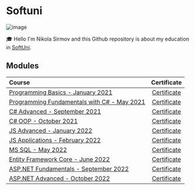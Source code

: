 
# Softuni

![image](https://user-images.githubusercontent.com/75629862/221614085-57498543-71c5-4098-b787-5314b6bd57e1.png)&nbsp;

:mortar_board: Hello I'm Nikola Sirmov and this Github repository is about my education in [SoftUni](https://softuni.bg).

## Modules

| Course | Certificate |
|:-------------------------------------------------------------------------------------------------------------------|:---:|
| [Programming Basics - January 2021](https://softuni.bg/trainings/3199/programming-basics-with-csharp-january-2021) | [Certificate](https://softuni.bg/Certificates/Details/100323/6f3cc46c) |
| [Programming Fundamentals with C# - May 2021](https://softuni.bg/trainings/3365/csharp-fundamentals-may-2021)      | [Certificate](https://softuni.bg/certificates/details/111597/4e53d063) |
| [C# Advanced - September 2021](https://softuni.bg/trainings/3483/csharp-advanced-september-2021)                   | [Certificate](https://softuni.bg/certificates/details/114360/b112f7fd) |
| [C# OOP - October 2021](https://softuni.bg/trainings/3484/csharp-oop-october-2021)                                 | [Certificate](https://softuni.bg/certificates/details/120501/71d19e25) |
| [JS Advanced - January 2022](https://softuni.bg/trainings/3588/js-advanced-january-2022)                           | [Certificate](https://softuni.bg/certificates/details/126492/0542ef98) |
| [JS Applications - February 2022](https://softuni.bg/trainings/3589/js-applications-february-2022)                 | [Certificate](https://softuni.bg/certificates/details/130450/12e1b118) |
| [MS SQL - May 2022](https://softuni.bg/trainings/3714/ms-sql-may-2022)                                             | [Certificate](https://softuni.bg/certificates/details/134992/677a1df9) |
| [Entity Framework Core - June 2022](https://softuni.bg/trainings/3709/entity-framework-core-june-2022)             | [Certificate](https://softuni.bg/certificates/details/138434/17fe6ec4) |
| [ASP.NET Fundamentals - September 2022](https://softuni.bg/trainings/3853/asp-net-fundamentals-september-2022)     | [Certificate](https://softuni.bg/certificates/details/146625/a7512b17) |
| [ASP.NET Advanced - October 2022](https://softuni.bg/trainings/3854/asp-net-advanced-october-2022)                 | [Certificate](https://softuni.bg/certificates/details/152349/35fe3d76) |
